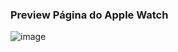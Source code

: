 ### Preview Página do Apple Watch

![image](https://github.com/Torress01/Pagina-Apple/assets/110953246/7f51e8cf-ae53-4d48-be67-62c77a09357b)
